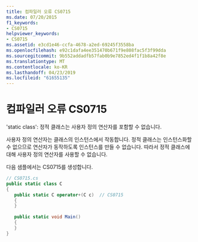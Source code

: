 ```yaml
---
title: 컴파일러 오류 CS0715
ms.date: 07/20/2015
f1_keywords:
- CS0715
helpviewer_keywords:
- CS0715
ms.assetid: e3cd1e46-ccfa-4678-a2ed-69245f3558ba
ms.openlocfilehash: e92c1dafa4ee351470b671f9e808fac5f3f99dda
ms.sourcegitcommit: 9b552addadfb57fab0b9e7852ed4f1f1b8a42f8e
ms.translationtype: MT
ms.contentlocale: ko-KR
ms.lasthandoff: 04/23/2019
ms.locfileid: "61655135"
---
```

# <a name="compiler-error-cs0715"></a>컴파일러 오류 CS0715
'static class': 정적 클래스는 사용자 정의 연산자를 포함할 수 없습니다.  
  
 사용자 정의 연산자는 클래스의 인스턴스에서 작동합니다. 정적 클래스는 인스턴스화할 수 없으므로 연산자가 동작하도록 인스턴스를 만들 수 없습니다. 따라서 정적 클래스에 대해 사용자 정의 연산자를 사용할 수 없습니다.  
  
 다음 샘플에서는 CS0715를 생성합니다.  
  
```csharp  
// CS0715.cs  
public static class C  
{  
   public static C operator+(C c)  // CS0715  
   {  
   }  
  
   public static void Main()  
   {  
   }  
}  
```
